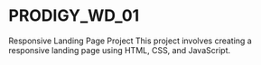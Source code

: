 # PRODIGY_WD_01
Responsive Landing Page Project This project involves creating a responsive landing page using HTML, CSS, and JavaScript. 

